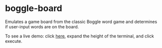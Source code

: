 # boggle-board
Emulates a game board from the classic Boggle word game and determines if user-input words are on the board.

To see a live demo: click [here](http://goo.gl/F3evfT), expand the height of the terminal, and click execute.
